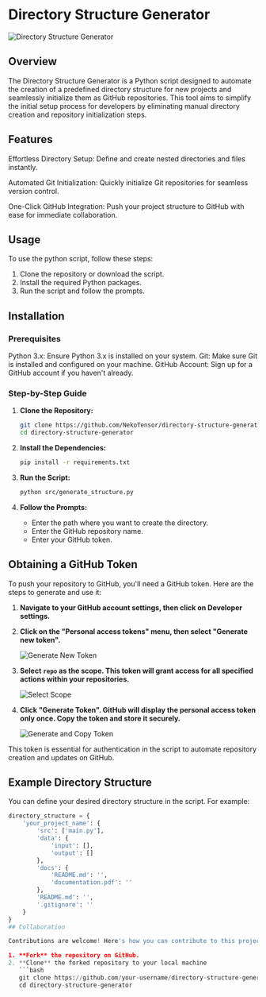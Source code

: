 # Directory Structure Generator

![Directory Structure Generator](https://i.imgur.com/K2UXKKj.png)

## Overview

The Directory Structure Generator is a Python script designed to automate the creation of a predefined directory structure for new projects and seamlessly initialize them as GitHub repositories. This tool aims to simplify the initial setup process for developers by eliminating manual directory creation and repository initialization steps.

## Features

Effortless Directory Setup: Define and create nested directories and files instantly.

Automated Git Initialization: Quickly initialize Git repositories for seamless version control.

One-Click GitHub Integration: Push your project structure to GitHub with ease for immediate collaboration.

## Usage

To use the python script, follow these steps:

1. Clone the repository or download the script.
2. Install the required Python packages.
3. Run the script and follow the prompts.

## Installation

### Prerequisites

Python 3.x: Ensure Python 3.x is installed on your system.
Git: Make sure Git is installed and configured on your machine.
GitHub Account: Sign up for a GitHub account if you haven't already.

### Step-by-Step Guide

1. **Clone the Repository:**

    ```bash
    git clone https://github.com/NekoTensor/directory-structure-generator.git
    cd directory-structure-generator
    ```

2. **Install the Dependencies:**

    ```bash
    pip install -r requirements.txt
    ```

3. **Run the Script:**

    ```bash
    python src/generate_structure.py
    ```

4. **Follow the Prompts:**

    - Enter the path where you want to create the directory.
    - Enter the GitHub repository name.
    - Enter your GitHub token.

## Obtaining a GitHub Token


To push your repository to GitHub, you'll need a GitHub token. Here are the steps to generate and use it:

1. **Navigate to your GitHub account settings, then click on Developer settings.**

2. **Click on the "Personal access tokens" menu, then select "Generate new token".**

   ![Generate New Token](https://i.imgur.com/Uxsz1Lx.jpeg)


3. **Select `repo` as the scope. This token will grant access for all specified actions within your repositories.**

   ![Select Scope](https://i.imgur.com/Le0UXWx.jpeg)


4. **Click "Generate Token". GitHub will display the personal access token only once. Copy the token and store it securely.**

   ![Generate and Copy Token](https://i.imgur.com/xrym95i.jpeg)



This token is essential for authentication in the script to automate repository creation and updates on GitHub.


## Example Directory Structure

You can define your desired directory structure in the script. For example:

```python
directory_structure = {
    'your_project_name': {
        'src': ['main.py'],
        'data': {
            'input': [],
            'output': []
        },
        'docs': {
            'README.md': '',
            'documentation.pdf': ''
        },
        'README.md': '',
        '.gitignore': ''
    }
}
## Collaboration

Contributions are welcome! Here's how you can contribute to this project:

1. **Fork** the repository on GitHub.
2. **Clone** the forked repository to your local machine
   ```bash
   git clone https://github.com/your-username/directory-structure-generator.git
   cd directory-structure-generator
